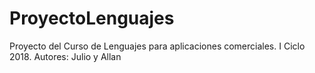 # ProyectoLenguajes
Proyecto del Curso de Lenguajes para aplicaciones comerciales.
I Ciclo 2018.
Autores: Julio y Allan

